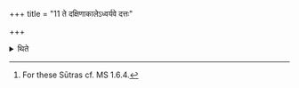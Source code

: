 +++
title = "11 ते दक्षिणाकालेऽध्वर्यवे दत्तः"

+++

<details><summary>थिते</summary>

11. at the time of giving gifts they give those (silk-garments) to the Adhvaryu.[^1]


[^1]: For these Sūtras cf. MS 1.6.4.
</details>
